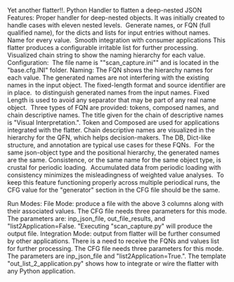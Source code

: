 Yet another flatter!!. Python Handler to flatten a deep-nested JSON 
Features:
Proper handler for deep-nested objects. It was initially created to handle cases with eleven nested levels. 
Generate names, or FQN (full qualified name), for the dicts and lists for input entries without names. Name for every value. 
Smooth integration with consumer applications This flatter produces a configurable irritable list for further processing.
Visualized chain string to show the naming hierarchy for each value. 
Configuration: 
The file name is ""scan_capture.ini"" and is located in the "base.cfg.INI" folder.
Naming:
The FQN shows the hierarchy names for each value.
The generated names are not interfering with the existing names in the input object. The fixed-length format and source identifier are in place. 
to distinguish generated names from the input names. Fixed Length is used to avoid any separator that may be part of any real name object. 
Three types of FQN are provided: tokens, composed names, and chain descriptive names. The title given for the chain of descriptive names is "Visual Interpretation.".
Token and Composed are used for applications integrated with the flatter. Chain descriptive names are visualized in the hierarchy for the QFN, which helps decision-makers.
The DB, Dict-like structure, and annotation are typical use cases for these FQNs. 
For the same json-object type and the positional hierarchy, the generated names are the same. Consistence, or the same name for the same object type, is crustal for periodic loading. 
Accumulated data from periodic loading with consistency minimizes the misleadingness of weighted value analyses. 
To keep this feature functioning properly across multiple periodical runs, the CFG value for the "generator" section in the CFG file should be the same.

Run Modes:
File Mode: produce a file with the above 3 columns along with their associated values. The CFG file needs three parameters for this mode.
The parameters are: inp_json_file, out_file_results, and "list2Application=False. "Executing "scan_capture.py" will produce the output file.
Integration Mode: output from flatter will be further consumed by other applications.
There is a need to receive the FQNs and values list for further processing. The CFG file needs three parameters for this mode.
The parameters are inp_json_file and "list2Application=True.".
The template "out_list_2_application.py" shows how to integrate or wire the flatter with any Python application.
